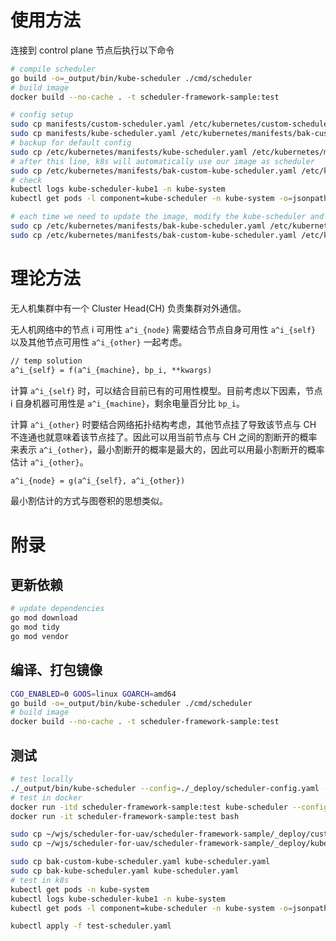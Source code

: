 # 使用方法
连接到 control plane 节点后执行以下命令
```sh
# compile scheduler
go build -o=_output/bin/kube-scheduler ./cmd/scheduler
# build image
docker build --no-cache . -t scheduler-framework-sample:test

# config setup
sudo cp manifests/custom-scheduler.yaml /etc/kubernetes/custom-scheduler.yaml
sudo cp manifests/kube-scheduler.yaml /etc/kubernetes/manifests/bak-custom-kube-scheduler.yaml
# backup for default config
sudo cp /etc/kubernetes/manifests/kube-scheduler.yaml /etc/kubernetes/manifests/bak-kube-scheduler.yaml
# after this line, k8s will automatically use our image as scheduler
sudo cp /etc/kubernetes/manifests/bak-custom-kube-scheduler.yaml /etc/kubernetes/manifests/kube-scheduler.yaml
# check
kubectl logs kube-scheduler-kube1 -n kube-system
kubectl get pods -l component=kube-scheduler -n kube-system -o=jsonpath="{.items[0].spec.containers[0].image}{'\n'}"

# each time we need to update the image, modify the kube-scheduler and recover it (k8s listens to the modification of /etc/kuberentes/manifests/kube-scheduler.yaml, so any modification to this file will cause the recreation of kube-scheduler image)
sudo cp /etc/kubernetes/manifests/bak-kube-scheduler.yaml /etc/kubernetes/manifests/kube-scheduler.yaml
sudo cp /etc/kubernetes/manifests/bak-custom-kube-scheduler.yaml /etc/kubernetes/manifests/kube-scheduler.yaml

```

# 理论方法
无人机集群中有一个 Cluster Head(CH) 负责集群对外通信。

无人机网络中的节点 i 可用性 `a^i_{node}` 需要结合节点自身可用性 `a^i_{self}` 以及其他节点可用性 `a^i_{other}` 一起考虑。

```latex
// temp solution
a^i_{self} = f(a^i_{machine}, bp_i, **kwargs)
```

计算 `a^i_{self}` 时，可以结合目前已有的可用性模型。目前考虑以下因素，节点 i 自身机器可用性是 `a^i_{machine}`，剩余电量百分比 `bp_i`。


计算 `a^i_{other}` 时要结合网络拓扑结构考虑，其他节点挂了导致该节点与 CH 不连通也就意味着该节点挂了。因此可以用当前节点与 CH 之间的割断开的概率来表示 `a^i_{other}`，最小割断开的概率是最大的，因此可以用最小割断开的概率估计 `a^i_{other}`。


```latex
a^i_{node} = g(a^i_{self}, a^i_{other})
```


最小割估计的方式与图卷积的思想类似。


# 附录
## 更新依赖
```sh
# update dependencies
go mod download
go mod tidy
go mod vendor
```

## 编译、打包镜像
```sh
CGO_ENABLED=0 GOOS=linux GOARCH=amd64
go build -o=_output/bin/kube-scheduler ./cmd/scheduler
# build image
docker build --no-cache . -t scheduler-framework-sample:test
```

## 测试
```sh
# test locally
./_output/bin/kube-scheduler --config=./_deploy/scheduler-config.yaml --v=3
# test in docker
docker run -itd scheduler-framework-sample:test kube-scheduler --config=/scheduler-config.yaml
docker run -it scheduler-framework-sample:test bash

sudo cp ~/wjs/scheduler-for-uav/scheduler-framework-sample/_deploy/custom-scheduler.yaml /etc/kubernetes/custom-scheduler.yaml
sudo cp ~/wjs/scheduler-for-uav/scheduler-framework-sample/_deploy/kube-scheduler.yaml /etc/kubernetes/manifests/bak-custom-kube-scheduler.yaml

sudo cp bak-custom-kube-scheduler.yaml kube-scheduler.yaml
sudo cp bak-kube-scheduler.yaml kube-scheduler.yaml
# test in k8s
kubectl get pods -n kube-system
kubectl logs kube-scheduler-kube1 -n kube-system
kubectl get pods -l component=kube-scheduler -n kube-system -o=jsonpath="{.items[0].spec.containers[0].image}{'\n'}"

kubectl apply -f test-scheduler.yaml
```

